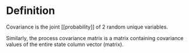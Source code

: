 # Definition
Covariance is the joint [[probability]] of 2 random unique variables.

Similarly, the process covariance matrix is a matrix containing covariance values of the entire state column vector (matrix).